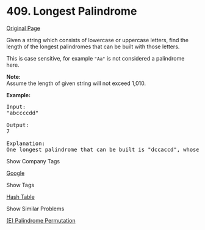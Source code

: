 # 409. Longest Palindrome

[Original Page](https://leetcode.com/problems/longest-palindrome/)

Given a string which consists of lowercase or uppercase letters, find the length of the longest palindromes that can be built with those letters.

This is case sensitive, for example `"Aa"` is not considered a palindrome here.

**Note:**  
Assume the length of given string will not exceed 1,010.

**Example:**

<pre>Input:
"abccccdd"

Output:
7

Explanation:
One longest palindrome that can be built is "dccaccd", whose length is 7.
</pre>

<div>

<div id="company_tags" class="btn btn-xs btn-warning">Show Company Tags</div>

<span class="hidebutton">[Google](/company/google/)</span></div>

<div>

<div id="tags" class="btn btn-xs btn-warning">Show Tags</div>

<span class="hidebutton">[Hash Table](/tag/hash-table/)</span></div>

<div>

<div id="similar" class="btn btn-xs btn-warning">Show Similar Problems</div>

<span class="hidebutton">[(E) Palindrome Permutation](/problems/palindrome-permutation/)</span></div>